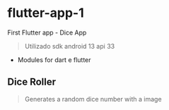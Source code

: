 # flutter-app-1
First Flutter app - Dice App
 > Utilizado sdk android 13 api 33
 - Modules for dart e flutter
## Dice Roller
 > Generates a random dice number with a image
